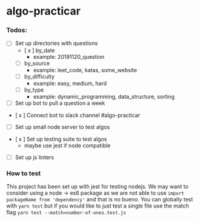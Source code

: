 # algo-practicar

### Todos:
  - [ ] Set up directories with questions
    - [ x ] by_date
      - example: 20191120_question
    - [ ] by_source
      - example: leet_code, katas, some_website
    - [ ] by_difficulty 
      - example: easy, medium, hard
    - [ ] by_type
      - example: dynamic_programming, data_structure, sorting

  - [ ] Set up bot to pull a question a week
  - [ x ] Connect bot to slack channel #algo-practicar
  - [ ] Set up small node server to test algos
  - [ x ] Set up testing suite to test algos
    - maybe use jest if node compatible
  - [ ] Set up js linters

### How to test

This project has been set up with jest for testing nodejs. We may want to consider using a node -> es6 package as we are not able to use `import packageName from 'dependency'` and that is no bueno. You can globally test with `yarn test` but if you would like to just test a single file use the match flag `yarn test --match=number-of-ones.test.js` 
